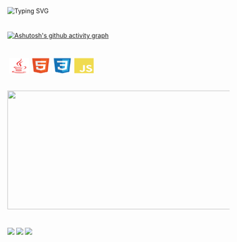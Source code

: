 ![Typing SVG](https://readme-typing-svg.herokuapp.com/?color=c8a2c8&size=30&center=true&vCenter=true&width=1000&lines=Olá,+eu+sou+Janny+Raissa+💜!) 
#
[![Ashutosh's github activity graph](https://github-readme-stats.vercel.app/api/top-langs/?username=jannyrsc&bg_color=c8a2c8&title_color=ffffff&text_color=ffffff&langs_count=ffffff)](https://github.com/ashutosh00710/github-readme-activity-graph)
  <div style="display: inline_block">
	 <span style="margin-bottom: 50px; display: inline-block;"></span>
	 <img align="center" alt="Janny-Java" height="35" width="45" src="https://raw.githubusercontent.com/devicons/devicon/master/icons/java/java-plain.svg">
         <img align="center" alt="Janny-HTML" height="35" width="45" src="https://raw.githubusercontent.com/devicons/devicon/master/icons/html5/html5-original.svg">
         <img align="center" alt="Janny-CSS" height="35" width="45" src="https://raw.githubusercontent.com/devicons/devicon/master/icons/css3/css3-original.svg">
	 <img align="center" alt="Janny-Js" height="35" width="45" src="https://raw.githubusercontent.com/devicons/devicon/master/icons/javascript/javascript-plain.svg">
		 </div>   

  #
  <img src="https://github-readme-activity-graph.vercel.app/graph?username=Jannyrsc&bg_color=c8a2c8&color=ffffff&line=8451a1&point=ffffff&area=true&hide_border=true" width="8000" height="270">	 
  
#

 <div>
	<a href="https://www.instagram.com/jannyrsc/" target="_blank"><img src="https://img.shields.io/badge/-Instagram-%23E4405F?style=for-the-badge&logo=instagram&logoColor=white" target="_blank"></a>
        <a href= "https://www.linkedin.com/in/janny-cruz-07506a269/" target="_blank"><img src="https://img.shields.io/badge/-LinkedIn-%230077B5?style=for-the-badge&logo=linkedin&logoColor=white" target="_blank"></a> 
        <a href = "mailto:jannyraissa15@gmail.com"><img src="https://img.shields.io/badge/-Gmail-%23333?style=for-the-badge&logo=gmail&logoColor=white" target="_blank"></a>
</div>

